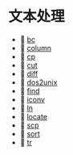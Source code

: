 # 文本处理

* 📄 [bc](siyuan://blocks/20231110105237-zwk6t5r)
* 📄 [column](siyuan://blocks/20240507120507-wzgrktz)
* 📄 [cp](siyuan://blocks/20231110105237-fv7wfnt)
* 📄 [cut](siyuan://blocks/20231110105237-1v3brfj)
* 📄 [diff](siyuan://blocks/20231110105237-rz86zem)
* 📄 [dos2unix](siyuan://blocks/20231110105237-cxszlc5)
* 📄 [find](siyuan://blocks/20231110105237-hk58jbr)
* 📄 [iconv](siyuan://blocks/20231110105237-ias8xaa)
* 📄 [ln](siyuan://blocks/20231110105237-x8oqa4p)
* 📄 [locate](siyuan://blocks/20231110105237-4x71yys)
* 📄 [scp](siyuan://blocks/20231110105237-7veq4mh)
* 📄 [sort](siyuan://blocks/20240310214750-3tek6dr)
* 📄 [tr](siyuan://blocks/20231110105237-6jszkwd)

‍
